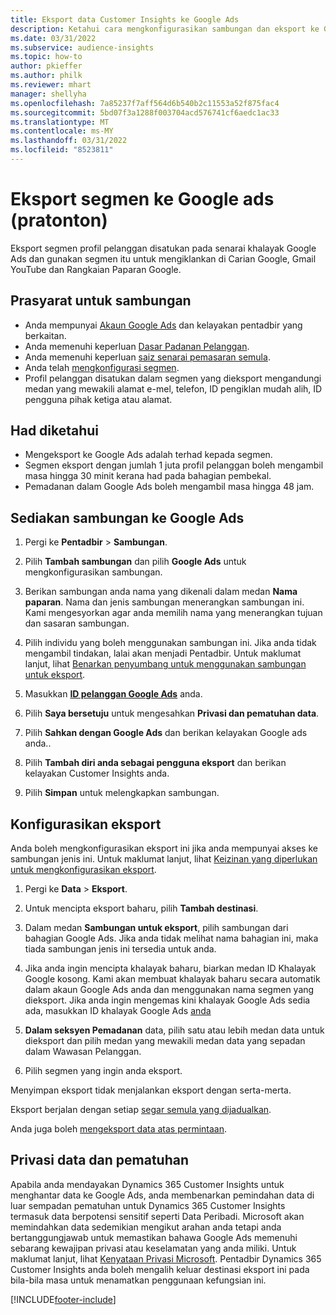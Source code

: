 ```yaml
---
title: Eksport data Customer Insights ke Google Ads
description: Ketahui cara mengkonfigurasikan sambungan dan eksport ke Google Ads.
ms.date: 03/31/2022
ms.subservice: audience-insights
ms.topic: how-to
author: pkieffer
ms.author: philk
ms.reviewer: mhart
manager: shellyha
ms.openlocfilehash: 7a85237f7aff564d6b540b2c11553a52f875fac4
ms.sourcegitcommit: 5bd07f3a1288f003704acd576741cf6aedc1ac33
ms.translationtype: MT
ms.contentlocale: ms-MY
ms.lasthandoff: 03/31/2022
ms.locfileid: "8523811"
---
```

# <a name="export-segments-to-google-ads-preview"></a>Eksport segmen ke Google ads (pratonton)

Eksport segmen profil pelanggan disatukan pada senarai khalayak Google Ads dan gunakan segmen itu untuk mengiklankan di Carian Google, Gmail YouTube dan Rangkaian Paparan Google. 


## <a name="prerequisites-for-connection"></a>Prasyarat untuk sambungan

-   Anda mempunyai [Akaun Google Ads](https://ads.google.com/) dan kelayakan pentadbir yang berkaitan.
-   Anda memenuhi keperluan [Dasar Padanan Pelanggan](https://support.google.com/adspolicy/answer/6299717).
-   Anda memenuhi keperluan [saiz senarai pemasaran semula](https://support.google.com/google-ads/answer/7558048).
-   Anda telah [mengkonfigurasi segmen](segments.md).
-   Profil pelanggan disatukan dalam segmen yang dieksport mengandungi medan yang mewakili alamat e-mel, telefon, ID pengiklan mudah alih, ID pengguna pihak ketiga atau alamat.

## <a name="known-limitations"></a>Had diketahui

- Mengeksport ke Google Ads adalah terhad kepada segmen.
- Segmen eksport dengan jumlah 1 juta profil pelanggan boleh mengambil masa hingga 30 minit kerana had pada bahagian pembekal. 
- Pemadanan dalam Google Ads boleh mengambil masa hingga 48 jam.

## <a name="set-up-connection-to-google-ads"></a>Sediakan sambungan ke Google Ads

1. Pergi ke **Pentadbir** > **Sambungan**.

1. Pilih **Tambah sambungan** dan pilih **Google Ads** untuk mengkonfigurasikan sambungan.

1. Berikan sambungan anda nama yang dikenali dalam medan **Nama paparan**. Nama dan jenis sambungan menerangkan sambungan ini. Kami mengesyorkan agar anda memilih nama yang menerangkan tujuan dan sasaran sambungan.

1. Pilih individu yang boleh menggunakan sambungan ini. Jika anda tidak mengambil tindakan, lalai akan menjadi Pentadbir. Untuk maklumat lanjut, lihat [Benarkan penyumbang untuk menggunakan sambungan untuk eksport](connections.md#allow-contributors-to-use-a-connection-for-exports).

1. Masukkan **[ID pelanggan Google Ads](https://support.google.com/google-ads/answer/1704344)** anda.

1. Pilih **Saya bersetuju** untuk mengesahkan **Privasi dan pematuhan data**.

1. Pilih **Sahkan dengan Google Ads** dan berikan kelayakan Google ads anda..

1. Pilih **Tambah diri anda sebagai pengguna eksport** dan berikan kelayakan Customer Insights anda.

1. Pilih **Simpan** untuk melengkapkan sambungan. 

## <a name="configure-an-export"></a>Konfigurasikan eksport

Anda boleh mengkonfigurasikan eksport ini jika anda mempunyai akses ke sambungan jenis ini. Untuk maklumat lanjut, lihat [Keizinan yang diperlukan untuk mengkonfigurasikan eksport](export-destinations.md#set-up-a-new-export).

1. Pergi ke **Data** > **Eksport**.

1. Untuk mencipta eksport baharu, pilih **Tambah destinasi**.

1. Dalam medan **Sambungan untuk eksport**, pilih sambungan dari bahagian Google Ads. Jika anda tidak melihat nama bahagian ini, maka tiada sambungan jenis ini tersedia untuk anda.

1. Jika anda ingin mencipta khalayak baharu, biarkan medan ID Khalayak Google kosong. Kami akan membuat khalayak baharu secara automatik dalam akaun Google Ads anda dan menggunakan nama segmen yang dieksport. Jika anda ingin mengemas kini khalayak Google Ads sedia ada, masukkan ID khalayak Google Ads [anda](https://support.google.com/google-ads/answer/7558048?hl=en#:~:text=Audience%20lists%20is%20a%20section,Display%20Network%20through%20remarketing%20campaigns.)

1. **Dalam seksyen Pemadanan** data, pilih satu atau lebih medan data untuk dieksport dan pilih medan yang mewakili medan data yang sepadan dalam Wawasan Pelanggan.

1. Pilih segmen yang ingin anda eksport. 

Menyimpan eksport tidak menjalankan eksport dengan serta-merta.

Eksport berjalan dengan setiap [segar semula yang dijadualkan](system.md#schedule-tab). 

Anda juga boleh [mengeksport data atas permintaan](export-destinations.md#run-exports-on-demand). 

## <a name="data-privacy-and-compliance"></a>Privasi data dan pematuhan

Apabila anda mendayakan Dynamics 365 Customer Insights untuk menghantar data ke Google Ads, anda membenarkan pemindahan data di luar sempadan pematuhan untuk Dynamics 365 Customer Insights termasuk data berpotensi sensitif seperti Data Peribadi. Microsoft akan memindahkan data sedemikian mengikut arahan anda tetapi anda bertanggungjawab untuk memastikan bahawa Google Ads memenuhi sebarang kewajipan privasi atau keselamatan yang anda miliki. Untuk maklumat lanjut, lihat [Kenyataan Privasi Microsoft](https://go.microsoft.com/fwlink/?linkid=396732).
Pentadbir Dynamics 365 Customer Insights anda boleh mengalih keluar destinasi eksport ini pada bila-bila masa untuk menamatkan penggunaan kefungsian ini.


[!INCLUDE[footer-include](../includes/footer-banner.md)]
